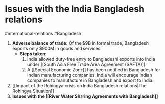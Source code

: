 # Issues with the  India Bangladesh relations
#international-relations  #Bangladesh 
1. **Adverse balance of trade:** Of the $9B in formal trade, Bangladesh exports only $900M in goods and services.
	- **Steps taken:**
		1. India allowed duty-free entry to Bangladeshi exports into India under [[South Asia Free Trade Area Agreement (SAFTA)]].
		2. A [[Special Economic Zone]] has been notified in Bangladesh for Indian manufacturing companies. India will encourage Indian companies to manufacture in Bangladesh and export to India.
2. [[Impact of the Rohingya crisis on India Bangladesh relations|The Rohingya Situation]]
3. **Issues with the [[River Water Sharing Agreements with Bangladesh]]**